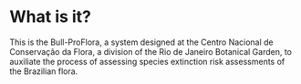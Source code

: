 # What is it?

This is the Bull-ProFlora, a system designed at the Centro Nacional de Conservação da Flora, a division of the Rio de Janeiro Botanical Garden, to auxiliate the process of assessing species extinction risk assessments of the Brazilian flora.

